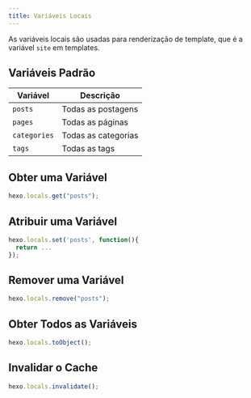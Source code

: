 ```yaml
---
title: Variáveis Locais
---
```


As variáveis locais são usadas para renderização de template, que é a variável `site` em templates.

## Variáveis Padrão

| Variável     | Descrição           |
| ------------ | ------------------- |
| `posts`      | Todas as postagens  |
| `pages`      | Todas as páginas    |
| `categories` | Todas as categorias |
| `tags`       | Todas as tags       |

## Obter uma Variável

```js
hexo.locals.get("posts");
```

## Atribuir uma Variável

```js
hexo.locals.set('posts', function(){
  return ...
});
```

## Remover uma Variável

```js
hexo.locals.remove("posts");
```

## Obter Todos as Variáveis

```js
hexo.locals.toObject();
```

## Invalidar o Cache

```js
hexo.locals.invalidate();
```

